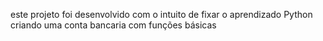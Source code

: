 este projeto foi desenvolvido com o intuito de fixar o aprendizado Python criando uma conta bancaria com funções básicas 
